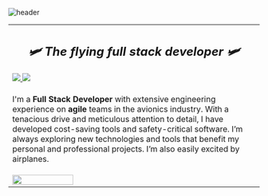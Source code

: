 ![header](https://capsule-render.vercel.app/api?type=wave&color=timeAuto&height=300&section=header&text=Nic%20Mortelliti&fontSize=90)
<div align="center">
  <table>
    <tr>
      <td>
        <h2 align="center">
          <em>🛩️ The flying full stack developer 🛩️</em>
        </h2>
        <a href="https://www.linkedin.com/in/nicolas-mortelliti/">
          <img src="https://img.shields.io/badge/linkedin-%230077B5.svg?style=for-the-badge&logo=linkedin&logoColor=white"/>
        </a>
        <a href="https://dev.to/nicm">
          <img src="https://img.shields.io/badge/dev.to-0A0A0A?style=for-the-badge&logo=dev.to&logoColor=white"/>
        </a>
      </td>
    </tr>
    <tr>
      <td>
        <p>I'm a <strong>Full Stack Developer</strong> with extensive engineering experience on <strong>agile</strong> teams in the avionics industry. With a tenacious drive and meticulous attention to detail, I have developed cost-saving tools and safety-critical software. I’m always exploring new technologies and tools that benefit my personal and professional projects. I’m also easily excited by airplanes.
        </p>
      </td>
   </tr>
   <tr>
      <td>
          <img width="50%" src="https://github-readme-stats.vercel.app/api/top-langs/?username=NicMortelliti&layout=compact"/>
      </td>
    </tr>
  </table>
</div>
